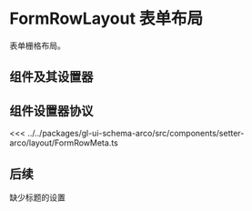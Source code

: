 <script setup>
import Example from '../../.vitepress/components/setter/layout/Example.vue';
import {FormRowMeta  as componentMeta} from "@geelato/gl-ui-schema-arco";

</script>


# FormRowLayout 表单布局
表单栅格布局。

## 组件及其设置器

<Example /> 

## 组件设置器协议

<ComponentBuilderExample :componentMeta="componentMeta"/>
<<< ../../packages/gl-ui-schema-arco/src/components/setter-arco/layout/FormRowMeta.ts

## 后续
缺少标题的设置

